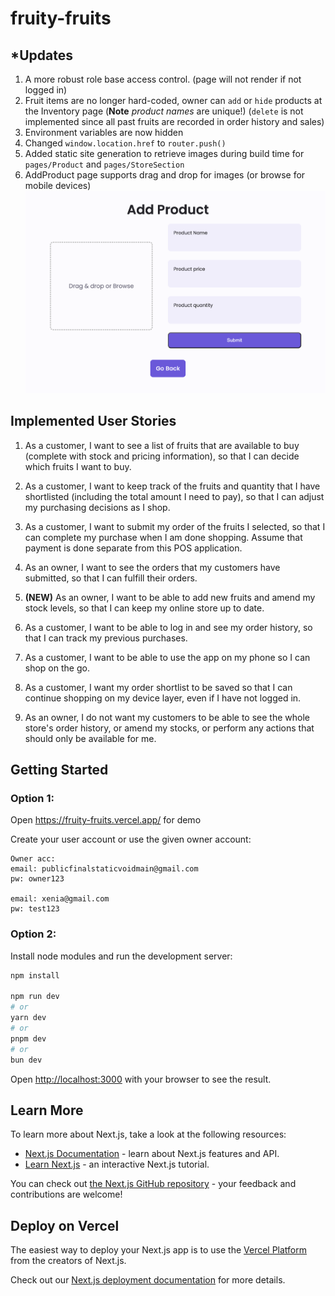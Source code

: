 # fruity-fruits

## *Updates 

1. A more robust role base access control. (page will not render if not logged in)
2. Fruit items are no longer hard-coded, owner can `add` or `hide` products at the Inventory page (**Note** _product names_ are unique!) (`delete` is not implemented since all past fruits are recorded in order history and sales)
3. Environment variables are now hidden
4. Changed `window.location.href` to `router.push()`
5. Added static site generation to retrieve images during build time for `pages/Product` and `pages/StoreSection`
6. AddProduct page supports drag and drop for images (or browse for mobile devices)
![AddProduct page.png](public/doc/images/AddProduct%20page.png)


## Implemented User Stories

1. As a customer, I want to see a list of fruits that are available to buy (complete with stock and pricing information), so that I can decide which fruits I want to buy.

2. As a customer, I want to keep track of the fruits and quantity that I have shortlisted (including the total amount I need to pay), so that I can adjust my purchasing decisions as I shop.

3. As a customer, I want to submit my order of the fruits I selected, so that I can complete my purchase when I am done shopping. Assume that payment is done separate from this POS application.

4. As an owner, I want to see the orders that my customers have submitted, so that I can fulfill their orders.

6. **(NEW)** As an owner, I want to be able to add new fruits and amend my stock levels, so that I can keep my online store up to date.

7. As a customer, I want to be able to log in and see my order history, so that I can track my previous purchases.

11. As a customer, I want to be able to use the app on my phone so I can shop on the go.

12. As a customer, I want my order shortlist to be saved so that I can continue shopping on my device layer, even if I have not logged in.

15. As an owner, I do not want my customers to be able to see the whole store's order history, or amend my stocks, or perform any actions that should only be available for me.

## Getting Started
### Option 1:
Open https://fruity-fruits.vercel.app/ for demo

Create your user account or use the given owner account:

```
Owner acc:
email: publicfinalstaticvoidmain@gmail.com
pw: owner123

email: xenia@gmail.com
pw: test123
```

### Option 2:

Install node modules and run the development server:

```bash
npm install

npm run dev
# or
yarn dev
# or
pnpm dev
# or
bun dev
```

Open [http://localhost:3000](http://localhost:3000) with your browser to see the result.

## Learn More

To learn more about Next.js, take a look at the following resources:

- [Next.js Documentation](https://nextjs.org/docs) - learn about Next.js features and API.
- [Learn Next.js](https://nextjs.org/learn) - an interactive Next.js tutorial.

You can check out [the Next.js GitHub repository](https://github.com/vercel/next.js) - your feedback and contributions are welcome!

## Deploy on Vercel

The easiest way to deploy your Next.js app is to use the [Vercel Platform](https://vercel.com/new?utm_medium=default-template&filter=next.js&utm_source=create-next-app&utm_campaign=create-next-app-readme) from the creators of Next.js.

Check out our [Next.js deployment documentation](https://nextjs.org/docs/app/building-your-application/deploying) for more details.

